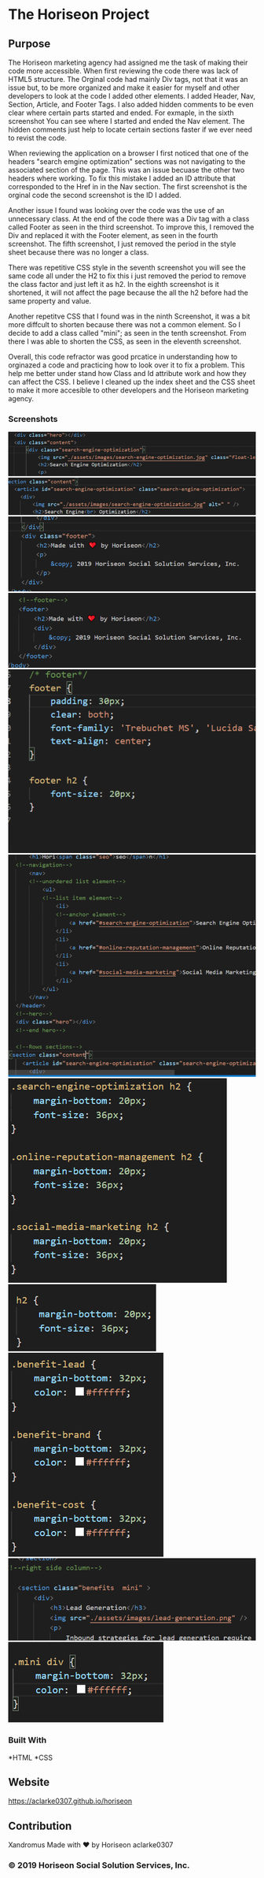 # The Horiseon Project

## Purpose

The Horiseon marketing agency had assigned me the task of making their code more accessible. When first reviewing the code there was lack of HTML5 structure. The Orginal code had mainly Div tags, not that it was an issue but, to be more organized and make it easier for myself and other developers to look at the code I added other elements. I added Header, Nav, Section, Article, and Footer Tags. I also added hidden comments to be even clear where certain parts started and ended. For exmaple, in the sixth screenshot You can see where I started and ended the Nav element. The hidden comments just help to locate certain sections faster if we ever need to revist the code. 

When reviewing the application on a browser I first noticed that one of the headers "search emgine optimization" sections was not navigating to the associated section of the page. This was an issue becuase the other two headers where working. To fix this mistake I added an ID attribute that corresponded to the Href in in the Nav section. The first screenshot is the orginal code the second screenshot is the ID I added.

Another issue I found was looking over the code was the use of an unnecessary class. At the end of the code there was a Div tag with a class called Footer as seen in the third screenshot. To improve this, I removed the Div and replaced it with the Footer element, as seen in the fourth screenshot. The fifth screenshot, I just removed the period  in the style sheet because there was no longer a class.  

There was repetitive CSS style in the seventh screenshot you will see the same code all under the H2 to fix this i just removed the period to remove the class factor and just left it as h2. In the eighth screenshot is it shortened, it will not affect the page because the all the h2 before had the same property and value. 

Another repetitve CSS that I found was in the ninth Screenshot, it was a bit more diffcult to shorten because there was not a common element. So I decide to add a class called "mini"; as seen in the tenth screenshot. From there I was able to shorten the CSS, as seen in the eleventh screenshot. 

Overall, this code refractor was good prcatice in understanding how to orginazed a code and practicing how to look over it to fix a problem. This help me better under stand how Class and Id attribute work and how they can affect the CSS. I believe I cleaned up the index sheet and the CSS sheet to make it more accesible to other developers and the Horiseon marketing agency. 
### Screenshots

![screenshot1](Develop/assets/images/Screenshot%20id%201.png)
![screenshot2](Develop/assets/images/Screenshot%20id%202.png)
![screenshot3](Develop/assets/images/Screenshot%20class%20footer.png)
![screenshot4](Develop/assets/images/Screenshot%20footer%202.png)
![screenshot5](Develop/assets/images/Screenshot%20footer%20css.png)
![screenshot6](Develop/assets/images/Screenshot%20hidden%20comments.png)
![screenshot7](Develop/assets/images/Screenshot%20h2%20before.png)
![screenshot8](Develop/assets/images/Screenshot%20h2%20after.png)
![screenshot9](Develop/assets/images/Screenshot%20right%20before.png)
![screenshot10](Develop/assets/images/Screenshot%20right%20html.png)
![screenshot11](Develop/assets/images/Screenshot%20right%20after.png)

### Built With
*HTML
*CSS


## Website 
https://aclarke0307.github.io/horiseon

## Contribution
Xandromus
Made with ❤️️ by Horiseon
aclarke0307

### © 2019 Horiseon Social Solution Services, Inc.
